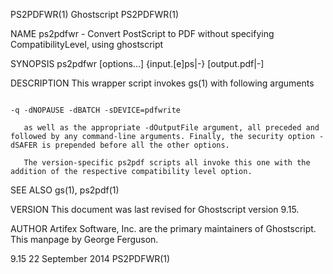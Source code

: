 PS2PDFWR(1)                                                                                      Ghostscript                                                                                      PS2PDFWR(1)



NAME
       ps2pdfwr - Convert PostScript to PDF without specifying CompatibilityLevel, using ghostscript

SYNOPSIS
       ps2pdfwr  [options...] {input.[e]ps|-} [output.pdf|-]

DESCRIPTION
       This wrapper script invokes gs(1) with following arguments

                                                                                       -q -dNOPAUSE -dBATCH -sDEVICE=pdfwrite

       as well as the appropriate -dOutputFile argument, all preceded and followed by any command-line arguments. Finally, the security option -dSAFER is prepended before all the other options.

       The version-specific ps2pdf scripts all invoke this one with the addition of the respective compatibility level option.

SEE ALSO
       gs(1), ps2pdf(1)

VERSION
       This document was last revised for Ghostscript version 9.15.

AUTHOR
       Artifex Software, Inc. are the primary maintainers of Ghostscript.  This manpage by George Ferguson.



9.15                                                                                          22 September 2014                                                                                   PS2PDFWR(1)
